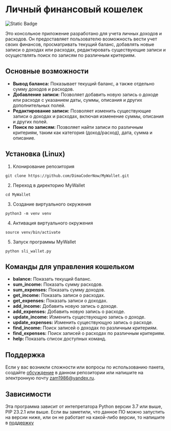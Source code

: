 # Личный финансовый кошелек
![Static Badge](https://img.shields.io/badge/DimaCoderNow-MyWallet-MyWallet)
 <!-- описание репозитория -->
Это консольное приложение разработано для учета личных доходов и расходов. Он предоставляет пользователю возможность вести учет своих финансов, просматривать текущий баланс, добавлять новые записи о доходах или расходах, редактировать существующие записи и осуществлять поиск по записям по различным критериям.
<!--Блок информации о репозитории в бейджах-->

<!--Основные возможности-->
## Основные возможности
- **Вывод баланса:** Показывает текущий баланс, а также отдельно сумму доходов и расходов.
- **Добавление записи:** Позволяет добавить новую запись о доходе или расходе с указанием даты, суммы, описания и других дополнительных полей.
- **Редактирование записи:** Позволяет изменить существующие записи о доходах и расходах, включая изменение суммы, описания и других полей.
- **Поиск по записям:** Позволяет найти записи по различным критериям, таким как категория (доход/расход), дата, сумма и описание.
<!--Установка-->
## Установка (Linux)

1. Клонирование репозитория 

```git clone https://github.com/DimaCoderNow/MyWallet.git```

2. Переход в директорию MyWallet

```cd MyWallet```

3. Создание виртуального окружения

```python3 -m venv venv```

4. Активация виртуального окружения

```source venv/bin/activate```


5. Запуск программы MyWallet

```python sli_wallet.py```

<!--Пользовательская документация-->
## Команды для управления кошельком

- **balance:** Показать текущий баланс.
- **sum_income:** Показать сумму расходов.
- **sum_expenses:** Показать сумму доходов.
- **get_income:** Показать записи о расходах.
- **get_expenses:** Показать записи о доходах.
- **add_income:** Добавить новую запись о доходе.
- **add_expenses:** Добавить новую запись о расходе.
- **update_income:** Изменить существующую запись о доходе.
- **update_expenses:** Изменить существующую запись о расходе.
- **find_income:** Поиск записей о доходах по различным критериям.
- **find_expenses:** Поиск записей о расходах по различным критериям.
- **help:** Показать список доступных команд.


<!--Поддержка-->
## Поддержка
Если у вас возникли сложности или вопросы по использованию пакета, создайте 
[обсуждение](https://github.com/DimaCoderNow/MyWallet/issues/new/choose) в данном репозитории или напишите на электронную почту <zam1986@yandex.ru>.

<!--зависимости-->
## Зависимости
Эта программа зависит от интепретатора Python версии 3.7 или выше, PIP 23.2.1 или выше. Если вы заметили, что данное ПО можно запустить на версии ниже, или он не работает на какой-либо версии, то напишите в [поддержку](https://github.com/DimaCoderNow/MyWallet#поддержка)
